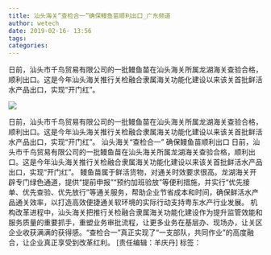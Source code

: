 ```yaml
---
title: 汕头海关“查检合一”确保鳗鱼苗顺利出口_广东频道
author: wetech
date: 2019-02-16- 13:56
tags: 
categories: 
---
```

日前，汕头市千鸟贸易有限公司的一批鳗鱼苗在汕头海关所属龙湖海关查验合格，顺利出口。这是今年汕头海关推行关检融合隶属海关功能化建设以来该关首批鲜活水产品出口，实现“开门红”。
<!-- more -->
                
<img align="center" border="0" src="http://p2.ifengimg.com/a/2016/0810/204c433878d5cf9size1_w16_h16.png" />
                
                
            
日前，汕头市千鸟贸易有限公司的一批鳗鱼苗在汕头海关所属龙湖海关查验合格，顺利出口。这是今年汕头海关推行关检融合隶属海关功能化建设以来该关首批鲜活水产品出口，实现“开门红”。
汕头海关“查检合一” 确保鳗鱼苗顺利出口
日前，汕头市千鸟贸易有限公司的一批鳗鱼苗在汕头海关所属龙湖海关查验合格，顺利出口。这是今年汕头海关推行关检融合隶属海关功能化建设以来该关首批鲜活水产品出口，实现“开门红”。
鳗鱼苗属于鲜活货物，对通关时效要求很高。龙湖海关开辟专门绿色通道，提供“提前申报”“预约加班验放”等便利措施，并实行“优先接单、优先查验、优先放行”等通关服务，帮助企业节省成本和时间，确保鲜活水产品通关效率，以打造高效便捷通关软环境的实际行动支持粤东水产行业发展。
机构改革进程中，汕头海关把推行关检融合隶属海关功能化建设作为提升监管效能和服务质量的重要抓手，重塑业务审批流程，让更多业务在基层办、现场办，让关区企业收获满满的获得感。“查检合一”真正实现了“一支部队，共同作业”的高度融合，让企业真正享受到改革红利。
[责任编辑：羊庆丹]
标签：
 
             
